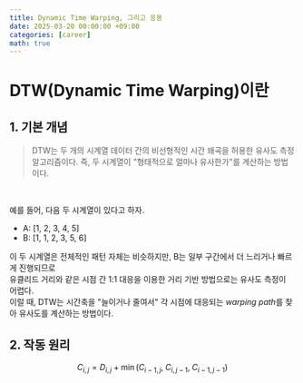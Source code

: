 ```yaml
---
title: Dynamic Time Warping, 그리고 응용
date: 2025-03-20 00:00:00 +09:00
categories: [career]
math: true
---
```

# DTW(Dynamic Time Warping)이란
## 1. 기본 개념
> DTW는 두 개의 시계열 데이터 간의 비선형적인 시간 왜곡을 허용한 유사도 측정 알고리즘이다. 즉, 두 시계열이 "형태적으로 얼마나 유사한가"를 계산하는 방법이다.
<br>

예를 들어, 다음 두 시계열이 있다고 하자.
* A: [1, 2, 3, 4, 5]
* B: [1, 1, 2, 3, 5, 6] <br>

이 두 시계열은 전체적인 패턴 자체는 비슷하지만, B는 일부 구간에서 더 느리거나 빠르게 진행되므로 <br> 
유클리드 거리와 같은 시점 간 1:1 대응을 이용한 거리 기반 방법으로는 유사도 측정이 어렵다.<br>
이럴 때, DTW는 시간축을 "늘이거나 줄여서" 각 시점에 대응되는 *warping path*를 찾아 유사도를 계산하는 방법이다.<br>
## 2. 작동 원리
$$
C_{i,j} = D_{i,j} + \min(C_{i-1,j}, \; C_{i,j-1}, \; C_{i-1,j-1})
$$
